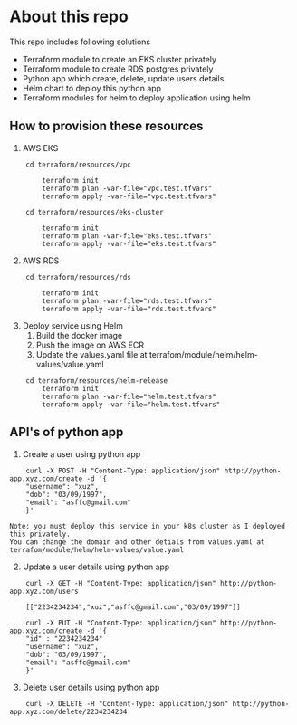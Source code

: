 # About this repo 

This repo includes following solutions
- Terraform module to create an EKS cluster privately
- Terraform module to create RDS postgres privately
- Python app which create, delete, update users details
- Helm chart to deploy this python app
- Terraform modules for helm to deploy application using helm


## How to provision these resources

1. AWS EKS
```console
    cd terraform/resources/vpc

        terraform init 
        terraform plan -var-file="vpc.test.tfvars"
        terraform apply -var-file="vpc.test.tfvars"
```
```console
    cd terraform/resources/eks-cluster

        terraform init 
        terraform plan -var-file="eks.test.tfvars"
        terraform apply -var-file="eks.test.tfvars"    
```

2. AWS RDS
```console
    cd terraform/resources/rds

        terraform init 
        terraform plan -var-file="rds.test.tfvars"
        terraform apply -var-file="rds.test.tfvars"   
```

3. Deploy service using Helm
    1. Build the docker image
    2. Push the image on AWS ECR
    3. Update the values.yaml file at terrafom/module/helm/helm-values/value.yaml

```console
    cd terraform/resources/helm-release
        terraform init 
        terraform plan -var-file="helm.test.tfvars"
        terraform apply -var-file="helm.test.tfvars"  
```

## API's of python app 

1. Create a user using python app 

```console
    curl -X POST -H "Content-Type: application/json" http://python-app.xyz.com/create -d '{
    "username": "xuz",
    "dob": "03/09/1997",
    "email": "asffc@gmail.com"
    }'
```

    Note: you must deploy this service in your k8s cluster as I deployed this privately.
    You can change the domain and other detials from values.yaml at terrafom/module/helm/helm-values/value.yaml

2. Update a user details using python app 

```console
    curl -X GET -H "Content-Type: application/json" http://python-app.xyz.com/users

    [["2234234234","xuz","asffc@gmail.com","03/09/1997"]]

```
```console
    curl -X PUT -H "Content-Type: application/json" http://python-app.xyz.com/create -d '{
    "id" : "2234234234"
    "username": "xuz",
    "dob": "03/09/1997",
    "email": "asffc@gmail.com"
    }'
```

3. Delete user details using python app 
```console
    curl -X DELETE -H "Content-Type: application/json" http://python-app.xyz.com/delete/2234234234
```